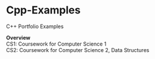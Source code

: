 # Cpp-Examples
C++ Portfolio Examples

**Overview**<br/>
CS1:  Coursework for Computer Science 1<br/>
CS2:  Coursework for Computer Science 2, Data Structures<br/>
